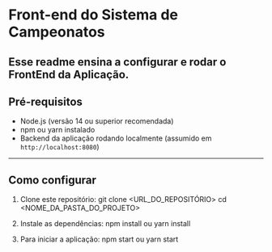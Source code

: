 # Front-end do Sistema de Campeonatos

Esse readme ensina a configurar e rodar o FrontEnd da Aplicação.
---

## Pré-requisitos

- Node.js (versão 14 ou superior recomendada)
- npm ou yarn instalado
- Backend da aplicação rodando localmente (assumido em `http://localhost:8080`)

---

## Como configurar

1. Clone este repositório:
git clone <URL_DO_REPOSITÓRIO>
cd <NOME_DA_PASTA_DO_PROJETO>

2. Instale as dependências:
npm install
ou
yarn install

3. Para iniciar a aplicação:
npm start
ou
yarn start
